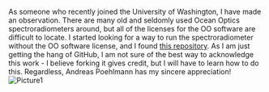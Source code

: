 As someone who recently joined the University of Washington, I have made an observation.  There are many old and seldomly used Ocean Optics spectroradiometers around, but all of the licenses for the OO software are difficult to locate.  I started looking for a way to run the spectroradiometer without the OO software license, and I found [this repository](https://github.com/ap--/python-seabreeze).  As I am just getting the hang of GitHub, I am not sure of the best way to acknowledge this work - I believe forking it gives credit, but I will have to learn how to do this.  Regardless, Andreas Poehlmann has my sincere appreciation!
![Picture1](https://github.com/timrobinson/Frugal-Spectroscopy/assets/15863043/32b8a3bf-b5a7-4115-9d87-dc1c4be6e730)
